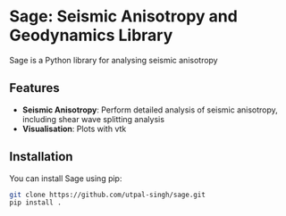 # Sage: Seismic Anisotropy and Geodynamics Library

Sage is a Python library for analysing seismic anisotropy

## Features

- **Seismic Anisotropy**: Perform detailed analysis of seismic anisotropy, including shear wave splitting analysis
- **Visualisation**: Plots with vtk

## Installation

You can install Sage using pip:

```bash
git clone https://github.com/utpal-singh/sage.git
pip install .
